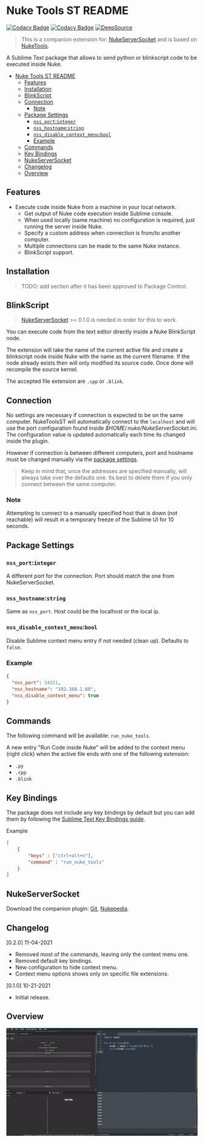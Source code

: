 # Nuke Tools ST README

[![Codacy Badge](https://app.codacy.com/project/badge/Grade/522af2c16ed84926b77f2e095cfa8b87)](https://www.codacy.com/gh/sisoe24/Nuke-Tools-ST/dashboard?utm_source=github.com&amp;utm_medium=referral&amp;utm_content=sisoe24/Nuke-Tools-ST&amp;utm_campaign=Badge_Grade)
[![Codacy Badge](https://app.codacy.com/project/badge/Coverage/522af2c16ed84926b77f2e095cfa8b87)](https://www.codacy.com/gh/sisoe24/Nuke-Tools-ST/dashboard?utm_source=github.com&utm_medium=referral&utm_content=sisoe24/Nuke-Tools-ST&utm_campaign=Badge_Coverage)
[![DeepSource](https://deepsource.io/gh/sisoe24/Nuke-Tools-ST.svg/?label=active+issues&show_trend=true&token=Yrd2y9gG7y8h53JsDwyjQdFZ)](https://deepsource.io/gh/sisoe24/Nuke-Tools-ST/?ref=repository-badge)

> This is a companion extension for: [NukeServerSocket](#nukeserversocket) and is based on [NukeTools](https://marketplace.visualstudio.com/items?itemName=virgilsisoe.nuke-tools).

A Sublime Text package that allows to send python or blinkscript code to be executed inside Nuke.

- [Nuke Tools ST README](#nuke-tools-st-readme)
  - [Features](#features)
  - [Installation](#installation)
  - [BlinkScript](#blinkscript)
  - [Connection](#connection)
    - [Note](#note)
  - [Package Settings](#package-settings)
    - [`nss_port`:`integer`](#nss_portinteger)
    - [`nss_hostname`:`string`](#nss_hostnamestring)
    - [`nss_disable_context_menu`:`bool`](#nss_disable_context_menubool)
    - [Example](#example)
  - [Commands](#commands)
  - [Key Bindings](#key-bindings)
  - [NukeServerSocket](#nukeserversocket)
  - [Changelog](#changelog)
  - [Overview](#overview)

## Features

- Execute code inside Nuke from a machine in your local network.
  - Get output of Nuke code execution inside Sublime console.
  - When used locally (same machine) no configuration is required, just running the server inside Nuke.
  - Specify a custom address when connection is from/to another computer.
  - Multiple connections can be made to the same Nuke instance.
  - BlinkScript support.

## Installation

> TODO: add section after it has been approved to Package Control.

## BlinkScript

> [NukeServerSocket](#nukeserversocket) >= 0.1.0 is needed in order for this to work.

You can execute code from the text editor directly inside a Nuke BlinkScript node.

The extension will take the name of the current active file and create a blinkscript node inside Nuke with the name as the current filename. If the node already exists then will only modified its source code. Once done will recompile the source kernel.

The accepted file extension are `.cpp` or `.blink`.

## Connection

No settings are necessary if connection is expected to be on the same computer.
NukeToolsST will automatically connect to the `localhost` and will use the port
configuration found inside _$HOME/.nuke/NukeServerSocket.ini_. The configuration value is updated automatically each time its changed inside the plugin.

However if connection is between different computers, port and hostname must be changed manually via the [package settings](#package-settings).

> Keep in mind that, once the addresses are specified manually, will always take over the defaults one. Its best to delete them if you only connect between the same computer.

### Note

Attempting to connect to a manually specified host that is down (not reachable)
will result in a temporary freeze of the Sublime UI for 10 seconds.

## Package Settings

### `nss_port`:`integer`

A different port for the connection. Port should match the one from NukeServerSocket.

### `nss_hostname`:`string`

Same as `nss_port`. Host could be the localhost or the local ip.

### `nss_disable_context_menu`:`bool`

Disable Sublime context menu entry if not needed (clean up). Defaults to `false`.

### Example

```json
{
  "nss_port": 54321,
  "nss_hostname": "192.168.1.60",
  "nss_disable_context_menu": true
}
```

## Commands

The following command will be available: `run_nuke_tools`.

A new entry "Run Code inside Nuke" will be added to the context menu (right click) when the active file ends with one of the following extension:

- `.py`
- `.cpp`
- `.blink`

## Key Bindings

The package does not include any key bindings by default but you can add them by following the [Sublime Text Key Bindings guide](https://www.sublimetext.com/docs/key_bindings.html).

Example

```json
[
    {
        "keys" : ["ctrl+alt+n"],
        "command" : "run_nuke_tools"
    }
]
```

## NukeServerSocket

Download the companion plugin: [Git](https://github.com/sisoe24/NukeServerSocket/releases), [Nukepedia](http://www.nukepedia.com/python/misc/nukeserversocket).

## Changelog

[0.2.0] 11-04-2021

- Removed most of the commands, leaving only the context menu one.
- Removed default key bindings.
- New configuration to hide context menu.
- Context menu options shows only on specific file extensions.

[0.1.0] 10-21-2021

- Initial release.

## Overview

![example](example.gif)
